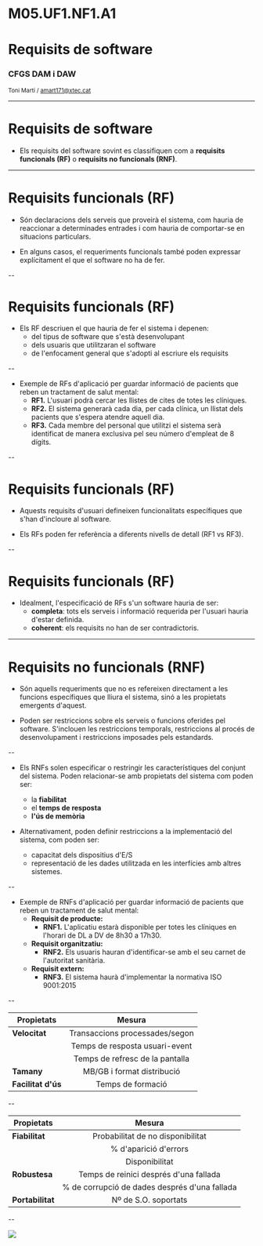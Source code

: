 <!-- .slide: class="intro" -->
# M05.UF1.NF1.A1
# Requisits de software 
### CFGS DAM i DAW
<small>Toni Martí / <amart171@xtec.cat></small>

---

# Requisits de software

- Els requisits del software sovint es classifiquen com a **requisits funcionals (RF)** o **requisits no funcionals (RNF)**.

---

# Requisits funcionals (RF)

- Són declaracions dels serveis que proveirà el sistema, com hauria de reaccionar a determinades entrades i com hauria de comportar-se en situacions particulars.

- En alguns casos, el requeriments funcionals també poden expressar explícitament el que el software no ha de fer.

--

# Requisits funcionals (RF)

- Els RF descriuen el que hauria de fer el sistema i depenen:
    - del tipus de software que s'està desenvolupant
    - dels usuaris que utilitzaran el software
    - de l'enfocament general que s'adopti al escriure els requisits

--

- Exemple de RFs d'aplicació per guardar informació de pacients que reben un tractament de salut mental:
    - **RF1.** L'usuari podrà cercar les llistes de cites de totes les clíniques.
    - **RF2.** El sistema generarà cada dia, per cada clínica, un llistat dels pacients que s'espera atendre aquell dia.
    - **RF3.** Cada membre del personal que utilitzi el sistema serà identificat de manera exclusiva pel seu número d'empleat de 8 dígits.

--

# Requisits funcionals (RF)

- Aquests requisits d'usuari defineixen funcionalitats específiques que s'han d'incloure al software.

- Els RFs poden fer referència a diferents nivells de detall (RF1 vs RF3).

--

# Requisits funcionals (RF)

- Idealment, l'especificació de RFs s'un software hauria de ser:
    - **completa**: tots els serveis i informació requerida per l'usuari hauria d'estar definida.
    - **coherent**: els requisits no han de ser contradictoris.

---

# Requisits no funcionals (RNF)

- Són aquells requeriments que no es refereixen directament a les funcions específiques que lliura el sistema, sinó a les propietats emergents d'aquest.

- Poden ser restriccions sobre els serveis o funcions oferides pel software. S'inclouen les restriccions temporals, restriccions al procés de desenvolupament i restriccions imposades pels estandards.

--

- Els RNFs solen especificar o restringir les característiques del conjunt del sistema. Poden relacionar-se amb propietats del sistema com poden ser:
    - la **fiabilitat**
    - el **temps de resposta**
    - **l'ús de memòria**

- Alternativament, poden definir restriccions a la implementació del sistema, com poden ser:
    - capacitat dels dispositius d'E/S
    - representació de les dades utilitzada en les interfícies amb altres sistemes.

--

- Exemple de RNFs d'aplicació per guardar informació de pacients que reben un tractament de salut mental:
    - **Requisit de producte:**
        - **RNF1.** L'aplicatiu estarà disponible per totes les clíniques en l'horari de DL a DV de 8h30 a 17h30.
    - **Requisit organitzatiu:**
        - **RNF2.** Els usuaris hauran d'identificar-se amb el seu carnet de l'autoritat sanitària.
    - **Requisit extern:**
        - **RNF3.** El sistema haurà d'implementar la normativa ISO 9001:2015

--

| Propietats | Mesura |
| - |:-:|
| **Velocitat** | Transaccions processades/segon |
|| Temps de resposta usuari-event |
|| Temps de refresc de la pantalla |
| **Tamany** | MB/GB i format distribució |
| **Facilitat d'ús** | Temps de formació |

--

| Propietats | Mesura |
| - |:-:|
| **Fiabilitat** | Probabilitat de no disponibilitat |
|| % d'aparició d'errors |
|| Disponibilitat |
| **Robustesa** | Temps de reinici després d'una fallada |
|| % de corrupció de dades després d'una fallada |
| **Portabilitat** | Nº de S.O. soportats |

--

<img src="https://tonimartibarbera.github.io/Proven/img/RNFs.png" />
